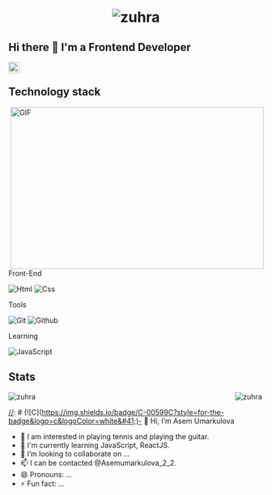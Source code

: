 

<h1 align="center">
  <img src="name.svg" alt="zuhra"/>
</h1>

## Hi there 👋 I'm a Frontend Developer

<a href="https://www.linkedin.com/in/zuhra-erkayeva/">
  <img align="left" alt="LinkedIN" width="22px" src="https://upload.wikimedia.org/wikipedia/commons/thumb/8/81/LinkedIn_icon.svg/2048px-LinkedIn_icon.svg.png" />
</a>

<br>

## Technology stack

<img align="right" alt="GIF" src="https://cdn-edge.kwork.ru/pics/t3/55/24316054-63a86fcf8a427.jpg" width="500" height="320" />

Front-End

![Html](https://img.shields.io/badge/HTML5-E34F26?style=for-the-badge&logo=html5&logoColor=white)
![Css](https://img.shields.io/badge/CSS3-1572B6?style=for-the-badge&logo=css3&logoColor=white)

Tools

![Git](https://img.shields.io/badge/-Git-black?style=for-the-badge&logo=git&logoColor=white)
![Github](https://img.shields.io/badge/GitHub-100000?style=for-the-badge&logo=github&logoColor=white)

Learning

![JavaScript](https://img.shields.io/badge/JavaScript-323330?style=for-the-badge&logo=javascript&logoColor=F7DF1E)

## Stats

<div style="display: flex; justify-content: space-between;">
  <div>
    <img align="center" src="https://github-readme-stats.vercel.app/api?username=ZuhraErkayeva&show_icons=true&theme=dracula&include_all_commits=true&count_private=true" alt="zuhra"/>
  </div>
  <div>
    <img align="left" src="https://github-readme-stats.vercel.app/api/top-langs/?username=ZuhraErkayeva&theme=blue-green" alt="zuhra" />
  </div>
</div>


[//]: # (<p align="left"> <img src="https://komarev.com/ghpvc/?username=ZuhraErkayeva&label=Profile%20views&color=0e75b6&style=flat" alt="zuhra" /> </p>)


[//]: # (![C]&#40;https://img.shields.io/badge/C-00599C?style=for-the-badge&logo=c&logoColor=white&#41;)- 👋 Hi, I’m Asem Umarkulova
- 👀 I am interested in playing tennis and playing the guitar.
- 🌱 I'm currently learning JavaScript, ReactJS.
- 💞️ I’m looking to collaborate on ...
- 📫 I can be contacted @Asemumarkulova_2_2.
- 😄 Pronouns: ...
- ⚡ Fun fact: ...

<!---
Umarkulova/Umarkulova is a ✨ special ✨ repository because its `README.md` (this file) appears on your GitHub profile.
You can click the Preview link to take a look at your changes.
--->
